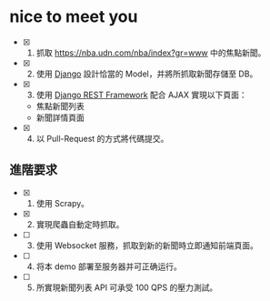 # nice to meet you
- [x]  1. 抓取 https://nba.udn.com/nba/index?gr=www 中的焦點新聞。

- [x]  2. 使用 [Django](https://www.djangoproject.com/) 設計恰當的 Model，并將所抓取新聞存儲至 DB。

- [x]  3. 使用 [Django REST Framework](http://www.django-rest-framework.org/) 配合 AJAX 實現以下頁面：
	 * 焦點新聞列表
	 * 新聞詳情頁面

- [x]  4. 以 Pull-Request 的方式將代碼提交。
	
## 進階要求

- [x]  1. 使用 Scrapy。

- [x]  2. 實現爬蟲自動定時抓取。

- [ ]  3. 使用 Websocket 服務，抓取到新的新聞時立即通知前端頁面。

- [ ]  4. 将本 demo 部署至服务器并可正确运行。

- [ ]  5. 所實現新聞列表 API 可承受 100 QPS 的壓力測試。
